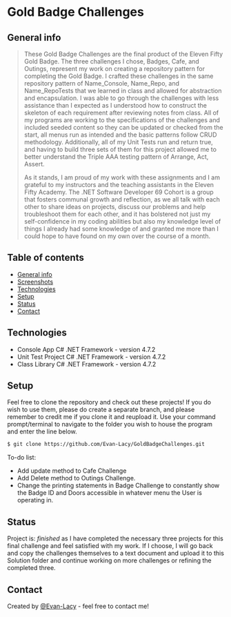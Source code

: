 # Gold Badge Challenges

## General info

> These Gold Badge Challenges are the final product of the Eleven Fifty Gold Badge. The three challenges I chose, Badges, Cafe, and Outings, represent my work on creating a repository pattern for completing the Gold Badge. I crafted these challenges in the same repository pattern of Name_Console, Name_Repo, and Name_RepoTests that we learned in class and allowed for abstraction and encapsulation. I was able to go through the challenges with less assistance than I expected as I understood how to construct the skeleton of each requirement after reviewing notes from class. All of my programs are working to the specifications of the challenges and included seeded content so they can be updated or checked from the start, all menus run as intended and the basic patterns follow CRUD methodology. Additionally, all of my Unit Tests run and return true, and having to build three sets of them for this project allowed me to better understand the Triple AAA testing pattern of Arrange, Act, Assert. 
>
> As it stands, I am proud of my work with these assignments and I am grateful to my instructors and the teaching assistants in the Eleven Fifty Academy. The .NET Software Developer 69 Cohort is a group that fosters communal growth and reflection, as we all talk with each other to share ideas on projects, discuss our problems and help troubleshoot them for each other, and it has bolstered not just my self-confidence in my coding abilities but also my knowledge level of things I already had some knowledge of and granted me more than I could hope to have found on my own over the course of a month. 


## Table of contents
* [General info](#general-info)
* [Screenshots](#screenshots)
* [Technologies](#technologies)
* [Setup](#setup)
* [Status](#status)
* [Contact](#contact)


## Technologies
* Console App C# .NET Framework - version 4.7.2
* Unit Test Project C# .NET Framework - version 4.7.2
* Class Library C# .NET Framework - version 4.7.2

## Setup
Feel free to clone the repository and check out these projects! If you do wish to use them, please do create a separate branch, and please remember to credit me if you clone it and reupload it. Use your command prompt/terminal to navigate to the folder you wish to house the program and enter the line below.
```bash
$ git clone https://github.com/Evan-Lacy/GoldBadgeChallenges.git
```

To-do list:
* Add update method to Cafe Challenge
* Add Delete method to Outings Challenge.
* Change the printing statements in Badge Challenge to constantly show the Badge ID and Doors accessible in whatever menu the User is operating in.

## Status
Project is: _finished_ as I have completed the necessary three projects for this final challenge and feel satisfied with my work. If I choose, I will go back and copy the challenges themselves to a text document and upload it to this Solution folder and continue working on more challenges or refining the completed three.

## Contact
Created by [@Evan-Lacy](https://evan-lacy.github.io/Evan-Lacy/) - feel free to contact me!
